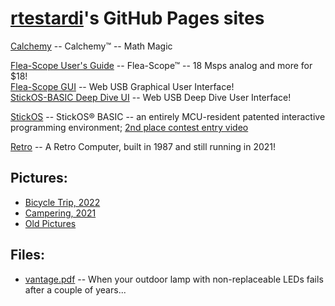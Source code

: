 [rtestardi](https://github.com/rtestardi)'s GitHub Pages sites
=================

[Calchemy](https://rtestardi.github.io/calchemy/calchemy.html) -- Calchemy™ -- Math Magic

[Flea-Scope User's Guide](https://rtestardi.github.io/usbte/flea-scope.pdf) -- Flea-Scope™ -- 18 Msps analog and more for $18!
<br/>
[Flea-Scope GUI](https://rtestardi.github.io/usbte/flea-scope.html) -- Web USB Graphical User Interface!
<br/>
[StickOS-BASIC Deep Dive UI](https://rtestardi.github.io/usbte/stickos-basic.html) -- Web USB Deep Dive User Interface!

[StickOS](https://rtestardi.github.io/StickOS) -- StickOS® BASIC -- an entirely MCU-resident patented interactive programming environment;
[2nd place contest entry video](http://www.youtube.com/watch?v=nSgha8qjB3E)

[Retro](https://rtestardi.github.io/retro/retro.pdf) -- A Retro Computer, built in 1987 and still running in 2021!

## Pictures:

- [Bicycle Trip, 2022](https://onedrive.live.com/?authkey=%21ANAjN%2DHKTE96gkc&v=photos&id=F9F5D0088713D32B%21257776&cid=F9F5D0088713D32B)
- [Campering, 2021](https://1drv.ms/u/s!AivTE4cI0PX5j7IFAozMPVGkdygzaw?e=sx7HMU)
- [Old Pictures](https://rtestardi.wixsite.com/rtestardi/lily)

## Files:

- [vantage.pdf](https://rtestardi.github.io/pages/vantage.pdf) -- When your outdoor lamp with non-replaceable LEDs fails after a couple of years...
